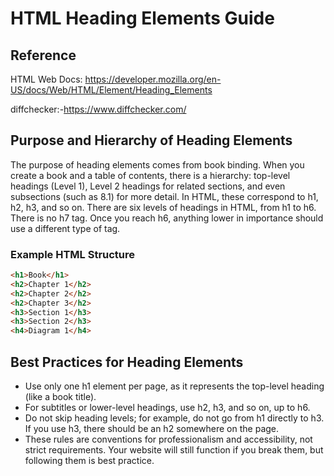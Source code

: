 # HTML Heading Elements Guide
## Reference
HTML Web Docs: https://developer.mozilla.org/en-US/docs/Web/HTML/Element/Heading_Elements

diffchecker:-https://www.diffchecker.com/
## Purpose and Hierarchy of Heading Elements

The purpose of heading elements comes from book binding. When you create a book and a table of contents, there is a hierarchy: top-level headings (Level 1), Level 2 headings for related sections, and even subsections (such as 8.1) for more detail. In HTML, these correspond to h1, h2, h3, and so on. There are six levels of headings in HTML, from h1 to h6. There is no h7 tag. Once you reach h6, anything lower in importance should use a different type of tag.

### Example HTML Structure

```html
<h1>Book</h1>
<h2>Chapter 1</h2>
<h2>Chapter 2</h2>
<h2>Chapter 3</h2>
<h3>Section 1</h3>
<h3>Section 2</h3>
<h4>Diagram 1</h4>
```

## Best Practices for Heading Elements

- Use only one h1 element per page, as it represents the top-level heading (like a book title).
- For subtitles or lower-level headings, use h2, h3, and so on, up to h6.
- Do not skip heading levels; for example, do not go from h1 directly to h3. If you use h3, there should be an h2 somewhere on the page.
- These rules are conventions for professionalism and accessibility, not strict requirements. Your website will still function if you break them, but following them is best practice.



